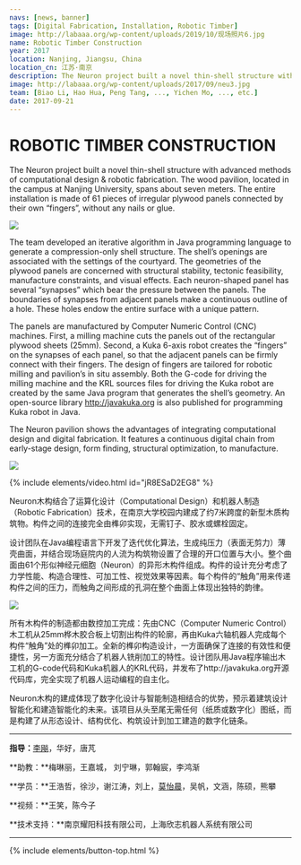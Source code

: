 ```yaml
---
navs: [news, banner]
tags: [Digital Fabrication, Installation, Robotic Timber]
image: http://labaaa.org/wp-content/uploads/2019/10/现场照片6.jpg
name: Robotic Timber Construction
year: 2017
location: Nanjing, Jiangsu, China
location_cn: 江苏·南京
description: The Neuron project built a novel thin-shell structure with advanced methods of computational design & robotic fabrication.
image: http://labaaa.org/wp-content/uploads/2017/09/neu3.jpg
team: [Biao Li, Hao Hua, Peng Tang, ..., Yichen Mo, ..., etc.]
date: 2017-09-21
---
```


# ROBOTIC TIMBER CONSTRUCTION


The Neuron project built a novel thin-shell structure with advanced methods of computational design & robotic fabrication. The wood pavilion, located in the campus at Nanjing University, spans about seven meters. The entire installation is made of 61 pieces of irregular plywood panels connected by their own “fingers”, without any nails or glue.

![](http://labaaa.org/wp-content/uploads/2017/09/neu3.jpg)

The team developed an iterative algorithm in Java programming language to generate a compression-only shell structure. The shell’s openings are associated with the settings of the courtyard. The geometries of the plywood panels are concerned with structural stability, tectonic feasibility, manufacture constraints, and visual effects. Each neuron-shaped panel has several “synapses” which bear the pressure between the panels. The boundaries of synapses from adjacent panels make a continuous outline of a hole. These holes endow the entire surface with a unique pattern.

The panels are manufactured by Computer Numeric Control (CNC) machines. First, a milling machine cuts the panels out of the rectangular plywood sheets (25mm). Second, a Kuka 6-axis robot creates the “fingers” on the synapses of each panel, so that the adjacent panels can be firmly connect with their fingers. The design of fingers are tailored for robotic milling and pavilion’s in situ assembly. Both the G-code for driving the milling machine and the KRL sources files for driving the Kuka robot are created by the same Java program that generates the shell’s geometry. An open-source library http://javakuka.org is also published for programming Kuka robot in Java.

The Neuron pavilion shows the advantages of integrating computational design and digital fabrication. It features a continuous digital chain from early-stage design, form finding, structural optimization, to manufacture.

![](http://labaaa.org/wp-content/uploads/2017/09/neu2.jpg)

{% include elements/video.html id="jR8ESaD2EG8" %}

Neuron木构结合了运算化设计（Computational Design）和机器人制造（Robotic Fabrication）技术，在南京大学校园内建成了约7米跨度的新型木质构筑物。构件之间的连接完全由榫卯实现，无需钉子、胶水或螺栓固定。

设计团队在Java编程语言下开发了迭代优化算法，生成纯压力（表面无剪力）薄壳曲面，并结合现场庭院内的人流为构筑物设置了合理的开口位置与大小。整个曲面由61个形似神经元细胞（Neuron）的异形木构件组成。构件的设计充分考虑了力学性能、构造合理性、可加工性、视觉效果等因素。每个构件的“触角”用来传递构件之间的压力，而触角之间形成的孔洞在整个曲面上体现出独特的韵律。

![](http://labaaa.org/wp-content/uploads/2017/09/hua2.jpg)

所有木构件的制造都由数控加工完成：先由CNC（Computer Numeric Control）木工机从25mm桦木胶合板上切割出构件的轮廓，再由Kuka六轴机器人完成每个构件“触角”处的榫卯加工。全新的榫卯构造设计，一方面确保了连接的有效性和便捷性，另一方面充分结合了机器人铣削加工的特性。设计团队用Java程序输出木工机的G-code代码和Kuka机器人的KRL代码，并发布了http://javakuka.org开源代码库，完全实现了机器人运动编程的自主化。

Neuron木构的建成体现了数字化设计与智能制造相结合的优势，预示着建筑设计智能化和建造智能化的未来。该项目从头至尾无需任何（纸质或数字化）图纸，而是构建了从形态设计、结构优化、构筑设计到加工建造的数字化链条。

---

**指导：**[李飚](/people/libiao)，华好，唐芃

**助教：**梅琳丽，王嘉城， 刘宁琳，郭翰宸，李鸿渐

**学员：**王浩哲，徐沙，谢江涛，刘上，[莫怡晨](/people/moyichen)，吴帆，文涵，陈硕，熊攀

**视频：**王笑，陈今子

**技术支持：**南京耀阳科技有限公司，上海欣志机器人系统有限公司

---


{% include elements/button-top.html %}
